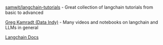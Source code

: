 [samwit/langchain-tutorials](https://github.com/samwit/langchain-tutorials) - Great collection of langchain tutorials from basic to advanced

[Greg Kamradt (Data Indy)](https://www.youtube.com/@DataIndependent) - Many videos and notebooks on langchain and LLMs in general 

[Langchain Docs](https://python.langchain.com/docs/get_started/introduction)